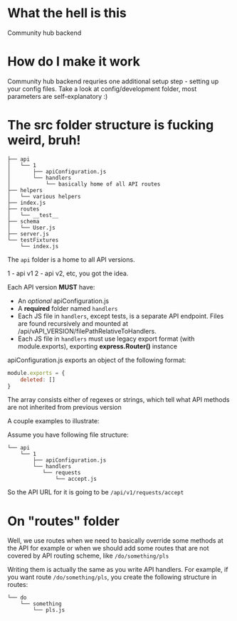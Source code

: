 # What the hell is this
Community hub backend

# How do I make it work
Community hub backend requries one additional setup step - setting up your config files. Take a look at config/development folder, most parameters are self-explanatory :)

# The src folder structure is fucking weird, bruh!
```
├── api
│   └── 1
│       ├── apiConfiguration.js
│       └── handlers
│           └── basically home of all API routes
├── helpers
│   └── various helpers
├── index.js
├── routes
│   └── __test__
├── schema
│   └── User.js
├── server.js
└── testFixtures
    └── index.js
```

The `api` folder is a home to all API versions.

1 - api v1
2 - api v2, etc, you got the idea.

Each API version __MUST__ have:
* An _optional_ apiConfiguration.js
* A __required__ folder named `handlers`
* Each JS file in `handlers`, except tests, is a separate API endpoint. Files are found recursively and mounted at /api/vAPI_VERSION/filePathRelativeToHandlers.
* Each JS file in `handlers` must use legacy export format (with module.exports), exporting __express.Router()__ instance

apiConfiguration.js exports an object of the following format:
```js
module.exports = {
    deleted: []
}
```
The array consists either of regexes or strings, which tell what API methods are not inherited from previous version


A couple examples to illustrate:

Assume you have following file structure:
```
└── api
    └── 1
        ├── apiConfiguration.js
        └── handlers
           └── requests
               └── accept.js
```
So the API URL for it is going to be `/api/v1/requests/accept`

# On "routes" folder
Well, we use routes when we need to basically override some methods at the API for example or when we should add some routes that are not covered by API routing scheme, like `/do/something/pls`

Writing them is actually the same as you write API handlers.
For example, if you want route `/do/something/pls`, you create the following structure in routes:
```
└── do
    └── something
        └── pls.js
```
